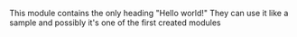 This module contains the only heading "Hello world!" 
They can use it like a sample and possibly it's one of the first created modules 
